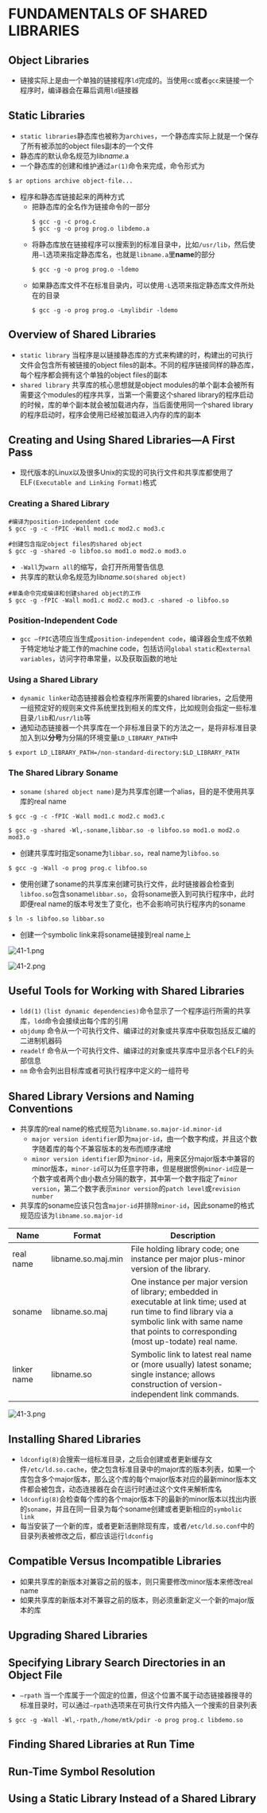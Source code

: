 # FUNDAMENTALS OF SHARED LIBRARIES

## Object Libraries
- 链接实际上是由一个单独的链接程序`ld`完成的。当使用`cc`或者`gcc`来链接一个程序时，编译器会在幕后调用`ld`链接器

## Static Libraries
- `static libraries`静态库也被称为`archives`，一个静态库实际上就是一个保存了所有被添加的object files副本的一个文件
- 静态库的默认命名规范为lib*name*.a
- 一个静态库的创建和维护通过`ar(1)`命令来完成，命令形式为
```shell
$ ar options archive object-file...
```

- 程序和静态库链接起来的两种方式
  - 把静态库的全名作为链接命令的一部分
    ```shell
    $ gcc -g -c prog.c
    $ gcc -g -o prog prog.o libdemo.a
    ```
  - 将静态库放在链接程序可以搜索到的标准目录中，比如`/usr/lib`，然后使用`–l`选项来指定静态库名，也就是`libname.a`里**name**的部分
    ```shell
    $ gcc -g -o prog prog.o -ldemo
    ```
  - 如果静态库文件不在标准目录内，可以使用`-L`选项来指定静态库文件所处在的目录
    ```shell
    $ gcc -g -o prog prog.o -Lmylibdir -ldemo
    ```

## Overview of Shared Libraries
- `static library` 当程序是以链接静态库的方式来构建的时，构建出的可执行文件会包含所有被链接的object files的副本。不同的程序链接同样的静态库，每个程序都会拥有这个单独的object files的副本
- `shared library` 共享库的核心思想就是object modules的单个副本会被所有需要这个modules的程序共享，当第一个需要这个shared library的程序启动的时候，库的单个副本就会被加载进内存，当后面使用同一个shared library的程序启动时，程序会使用已经被加载进入内存的库的副本

## Creating and Using Shared Libraries—A First Pass
- 现代版本的Linux以及很多Unix的实现的可执行文件和共享库都使用了ELF`(Executable and Linking Format)`格式

### Creating a Shared Library
```shell
#编译为position-independent code
$ gcc -g -c -fPIC -Wall mod1.c mod2.c mod3.c

#创建包含指定object files的shared object 
$ gcc -g -shared -o libfoo.so mod1.o mod2.o mod3.o
```
- `-Wall`为`warn all`的缩写，会打开所用警告信息
- 共享库的默认命名规范为lib*name*.so`(shared object)`

```shell
#单条命令完成编译和创建shared object的工作
$ gcc -g -fPIC -Wall mod1.c mod2.c mod3.c -shared -o libfoo.so
```

### Position-Independent Code
- `gcc –fPIC`选项应当生成`position-independent code`，编译器会生成不依赖于特定地址才能工作的machine code，包括访问`global` `static`和`external variables`，访问字符串常量，以及获取函数的地址

### Using a Shared Library
- `dynamic linker`动态链接器会检查程序所需要的shared libraries，之后使用一组预定好的规则来文件系统里找到相关的库文件，比如规则会指定一些标准目录`/lib`和`/usr/lib`等
- 通知动态链接器一个共享库在一个非标准目录下的方法之一，是将非标准目录加入到以**分号**为分隔的环境变量`LD_LIBRARY_PATH`中
```shell
$ export LD_LIBRARY_PATH=/non-standard-directory:$LD_LIBRARY_PATH
```

### The Shared Library Soname
- `soname` `(shared object name)`是为共享库创建一个alias，目的是不使用共享库的real name

```shell
$ gcc -g -c -fPIC -Wall mod1.c mod2.c mod3.c

$ gcc -g -shared -Wl,-soname,libbar.so -o libfoo.so mod1.o mod2.o mod3.o
```
- 创建共享库时指定soname为`libbar.so`，real name为`libfoo.so`

```shell
$ gcc -g -Wall -o prog prog.c libfoo.so
```
- 使用创建了soname的共享库来创建可执行文件，此时链接器会检查到`libfoo.so`包含soname`libbar.so`，会将soname嵌入到可执行程序中，此时即便real name的版本号发生了变化，也不会影响可执行程序内的soname

```shell
$ ln -s libfoo.so libbar.so
```
- 创建一个symbolic link来将soname链接到real name上

![41-1.png](./img/41-1.png)

![41-2.png](./img/41-2.png)

## Useful Tools for Working with Shared Libraries
- `ldd(1)` `(list dynamic dependencies)`命令显示了一个程序运行所需的共享库，`ldd`命令会接续出每个库的引用
- `objdump` 命令从一个可执行文件、编译过的对象或共享库中获取包括反汇编的二进制机器码
- `readelf` 命令从一个可执行文件、编译过的对象或共享库中显示各个ELF的头部信息
- `nm` 命令会列出目标库或者可执行程序中定义的一组符号

## Shared Library Versions and Naming Conventions
- 共享库的real name的格式规范为`libname.so.major-id.minor-id`
  - `major version identifier`即为`major-id`，由一个数字构成，并且这个数字随着库的每个不兼容版本的发布而顺序递增
  - `minor version identifier`即为`minor-id`，用来区分major版本中兼容的minor版本，`minor-id`可以为任意字符串，但是根据惯例`minor-id`应是一个数字或者两个由小数点分隔的数字，其中第一个数字指定了`minor version`，第二个数字表示`minor version`的`patch level`或`revision number`
- 共享库的soname应该只包含`major-id`并排除`minor-id`，因此soname的格式规范应该为`libname.so.major-id`

| Name |  Format |  Description |
| --- | --- | --- |
| real name | libname.so.maj.min | File holding library code; one instance per major plus-minor version of the library. |
| soname | libname.so.maj | One instance per major version of library; embedded in executable at link time; used at run time to find library via a symbolic link with same name that points to corresponding (most up-todate) real name. |
| linker name | libname.so | Symbolic link to latest real name or (more usually) latest soname; single instance; allows construction of version-independent link commands. |

![41-3.png](./img/41-3.png)

## Installing Shared Libraries
- `ldconfig(8)`会搜索一组标准目录，之后会创建或者更新缓存文件`/etc/ld.so.cache`，使之包含标准目录中的major库的版本列表，如果一个库包含多个major版本，那么这个库的每个major版本对应的最新minor版本文件都会被包含，动态连接器在会在运行时通过这个文件来解析库名 
- `ldconfig(8)`会检查每个库的各个major版本下的最新的minor版本以找出内嵌的`soname`，并且在同一目录为每个soname创建或者更新相应的`symbolic link`
- 每当安装了一个新的库，或者更新活删除现有库，或者`/etc/ld.so.conf`中的目录列表被修改之后，都应该运行`ldconfig`

## Compatible Versus Incompatible Libraries
- 如果共享库的新版本对兼容之前的版本，则只需要修改minor版本来修改real name
- 如果共享库的新版本对不兼容之前的版本，则必须重新定义一个新的major版本的库

## Upgrading Shared Libraries

## Specifying Library Search Directories in an Object File
- `–rpath` 当一个库属于一个固定的位置，但这个位置不属于动态链接器搜寻的标准目录时，可以通过`–rpath`选项来在可执行文件内插入一个搜索的目录列表
```shell
$ gcc -g -Wall -Wl,-rpath,/home/mtk/pdir -o prog prog.c libdemo.so
```

## Finding Shared Libraries at Run Time

## Run-Time Symbol Resolution

## Using a Static Library Instead of a Shared Library
